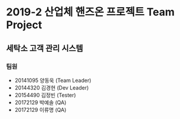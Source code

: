 # 2019-2 산업체 핸즈온 프로젝트 Team Project
## 세탁소 고객 관리 시스템

### 팀원
- 20141095 양동욱 (Team Leader)  
- 20144320 김경현 (Dev Leader)  
- 20154490 김정빈 (Tester)  
- 20172129 박예솔 (QA)  
- 20172129 이류명 (QA)  
